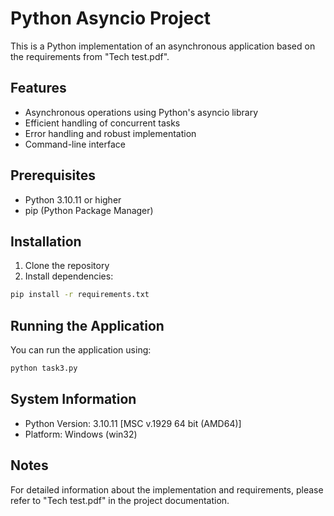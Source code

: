# Python Asyncio Project

This is a Python implementation of an asynchronous application based on the requirements from "Tech test.pdf".

## Features

- Asynchronous operations using Python's asyncio library
- Efficient handling of concurrent tasks
- Error handling and robust implementation
- Command-line interface

## Prerequisites

- Python 3.10.11 or higher
- pip (Python Package Manager)

## Installation

1. Clone the repository
2. Install dependencies:
```bash
pip install -r requirements.txt
```

## Running the Application

You can run the application using:

```bash
python task3.py
```

## System Information

- Python Version: 3.10.11 [MSC v.1929 64 bit (AMD64)]
- Platform: Windows (win32)

## Notes

For detailed information about the implementation and requirements, please refer to "Tech test.pdf" in the project documentation.
